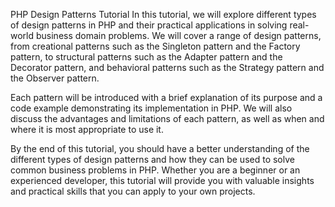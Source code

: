 PHP Design Patterns Tutorial
In this tutorial, we will explore different types of design patterns in PHP and their practical applications in solving real-world business domain problems. We will cover a range of design patterns, from creational patterns such as the Singleton pattern and the Factory pattern, to structural patterns such as the Adapter pattern and the Decorator pattern, and behavioral patterns such as the Strategy pattern and the Observer pattern.

Each pattern will be introduced with a brief explanation of its purpose and a code example demonstrating its implementation in PHP. We will also discuss the advantages and limitations of each pattern, as well as when and where it is most appropriate to use it.

By the end of this tutorial, you should have a better understanding of the different types of design patterns and how they can be used to solve common business problems in PHP. Whether you are a beginner or an experienced developer, this tutorial will provide you with valuable insights and practical skills that you can apply to your own projects.
